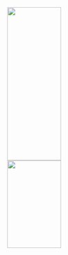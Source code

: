 <!--
**snowmobile2004/snowmobile2004** is a ✨ _special_ ✨ repository because its `README.md` (this file) appears on your GitHub profile.
-->
<a href="https://github.com/snowmobile2004/github-readme-stats">
  <img align="center" src="https://github-stats.snowlab.tech/api?username=snowmobile2004&show_icons=true&?count_private=true&hide=prs,issues,contribs&theme=dark#gh-dark-mode-only&include_all_commits=true" width="49.7%"height=350/>
</a>
<a href="https://github.com/snowmobile2004/github-readme-stats">
  <img align="center" src="https://github-stats.snowlab.tech/api/top-langs/?username=snowmobile2004&layout=compact&show_icons=true&theme=dark#gh-dark-mode-only&card_width=320)](https://github.com/snowmobile2004/github-readme-stats" width="49.7%"height=200/>
</a>
